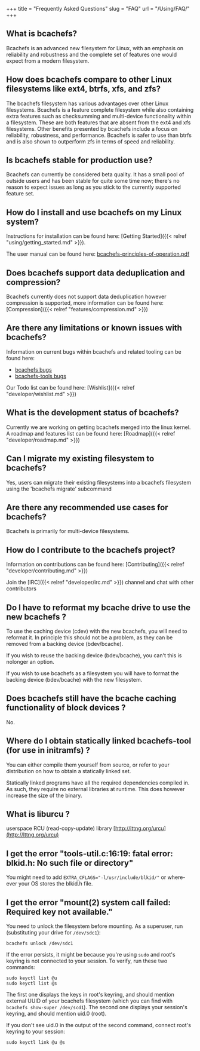 +++
title = "Frequently Asked Questions"
slug = "FAQ"
url = "/Using/FAQ/"
+++

## What is bcachefs?

Bcachefs is an advanced new filesystem for Linux, with an emphasis on reliability and robustness and the complete set of features one would expect from a modern filesystem.

## How does bcachefs compare to other Linux filesystems like ext4, btrfs, xfs, and zfs?

The bcachefs filesystem has various advantages over other Linux filesystems.
Bcachefs is a feature complete filesystem while also containing extra features such as checksumming and multi-device functionality within a filesystem. These are both features that are absent from the ext4 and xfs filesystems. Other benefits presented by bcachefs include a focus on reliability, robustness, and performance. Bcachefs is safer to use than btrfs and is also shown to outperform zfs in terms of speed and reliability.

## Is bcachefs stable for production use?

Bcachefs can currently be considered beta quality. It has a small pool of outside users and has been stable for quite some time now; there's no reason to expect issues as long as you stick to the currently supported feature set.

## How do I install and use bcachefs on my Linux system?

Instructions for installation can be found here: [Getting Started]({{< relref "using/getting_started.md" >}}).  

The user manual can be found here: [bcachefs-principles-of-operation.pdf](/bcachefs-principles-of-operation.pdf)

## Does bcachefs support data deduplication and compression?

Bcachefs currently does not support data deduplication however compression is supported, more information can be found here: [Compression]({{< relref "features/compression.md" >}})

## Are there any limitations or known issues with bcachefs?

Information on current bugs within bcachefs and related tooling can be found here:

* [bcachefs bugs](https://github.com/koverstreet/bcachefs/issues)
* [bcachefs-tools bugs](https://github.com/koverstreet/bcachefs-tools/issues)

Our Todo list can be found here: [Wishlist]({{< relref "developer/wishlist.md" >}})

## What is the development status of bcachefs?

Currently we are working on getting bcachefs merged into the linux kernel. A roadmap and features list can be found here: [Roadmap]({{< relref "developer/roadmap.md" >}})

## Can I migrate my existing filesystem to bcachefs?

Yes, users can migrate their existing filesystems into a bcachefs filesystem using the 'bcachefs migrate' subcommand

## Are there any recommended use cases for bcachefs?

Bcachefs is primarily for multi-device filesystems.

## How do I contribute to the bcachefs project?

Information on contributions can be found here: [Contributing]({{< relref "developer/contributing.md" >}})

Join the [IRC]({{< relref "developer/irc.md" >}}) channel and chat with other contributors

## Do I have to reformat my bcache drive to use the new bcachefs ?

To use the caching device (cdev) with the new bcachefs, you will need to reformat it. In principle this should not be a problem, as they can be removed from a backing device (bdev/bcache).

If you wish to reuse the backing device (bdev/bcache), you can't this is nolonger an option.

If you wish to use bcachefs as a filesystem you will have to format the backing device (bdev/bcache) with the new filesystem.

## Does bcachefs still have the bcache caching functionality of block devices ?

No.

## Where do I obtain statically linked bcachefs-tool (for use in initramfs) ?

You can either compile them yourself from source, or refer to your
distribution on how to obtain a statically linked set.

Statically linked programs have all the required dependencies compiled in. As
such, they require no external libraries at runtime. This does however
increase the size of the binary.

## What is liburcu ?

userspace RCU (read-copy-update) library
[http://lttng.org/urcu](http://lttng.org/urcu)

## I get the error "tools-util.c:16:19: fatal error: blkid.h: No such file or directory"

You might need to add `EXTRA_CFLAGS="-l/usr/include/blkid/"`
or where-ever your OS stores the blkid.h file.

## I get the error "mount(2) system call failed: Required key not available."

You need to unlock the filesystem before mounting. As a superuser, run
(substituting your drive for `/dev/sdc1`):

```shell
bcachefs unlock /dev/sdc1
```

If the error persists, it might be because you're using `sudo` and root's
keyring is not connected to your session. To verify, run these two commands:

```shell
sudo keyctl list @u
sudo keyctl list @s
```

The first one displays the keys in root's keyring, and should mention external
UUID of your bcachefs filesystem (which you can find with `bcachefs show-super
/dev/scd1`). The second one displays your session's keyring, and should mention
uid.0 (root).

If you don't see uid.0 in the output of the second command, connect root's
keyring to your session:

```shell
sudo keyctl link @u @s
```
